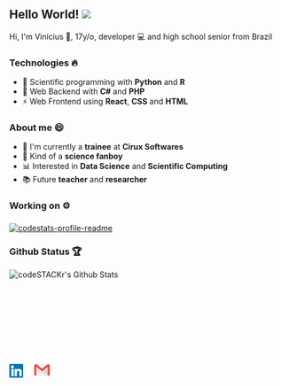 ## Hello World! <img src="https://github.com/TheDudeThatCode/TheDudeThatCode/blob/master/Assets/Earth.gif" width="25px">
Hi, I'm Vinícius 👋, 17y/o, developer 💻 and high school senior from Brazil

### Technologies 🔥
- 🧬 Scientific programming with <b>Python</b> and <b>R</b>
- 🚀 Web Backend with <b>C#</b> and <b>PHP</b>
- ⚡️ Web Frontend using <b>React</b>, <b>CSS</b> and <b>HTML</b>

### About me 😄
- 💼 I'm currently a <b>trainee</b> at <b>Cirux Softwares</b>
- 🌌 Kind of a <b>science fanboy</b>
- 📊 Interested in <b>Data Science</b> and <b>Scientific Computing</b>
- 📚 Future <b>teacher</b> and <b>researcher</b>

### Working on ⚙️
<a href="https://github.com/viniciuslazzari/StockAnalysis">
  <img align="middle" src="https://github-readme-stats.vercel.app/api/pin/?username=viniciuslazzari&repo=stockanalysis" alt="codestats-profile-readme" />
</a>

<br>

### Github Status 🏆
<img align="left" alt="codeSTACKr's Github Stats" src="https://github-readme-stats.vercel.app/api?username=viniciuslazzari&show_icons=true&hide_border=true" />

<br><br><br><br><br><br><br><br><br>

<a href="https://www.linkedin.com/in/viníciuslazzari/"><img src="https://github.com/deut-erium/deut-erium/blob/master/assets/linkedin.svg" width="25px" alt="LinkedIn"></a> &nbsp; &nbsp;
<a href="mailto:vinilazzari028@gmail.com"><img src="https://github.com/deut-erium/deut-erium/blob/master/assets/gmail.svg" width="28px" alt="mail"></a> &nbsp; &nbsp;
